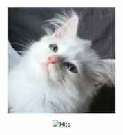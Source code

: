 
<div align="center">

<img src="img/conan.gif" width="250">


[![Hits](https://hits.seeyoufarm.com/api/count/incr/badge.svg?url=https%3A%2F%2Fgithub.com%2Fabcabcp%2Fhit-counter&count_bg=%23EBD5D5&title_bg=%23685454&icon=youtubegaming.svg&icon_color=%23EA8A8A&title=hits&edge_flat=false)](https://github.com/abcabcp)


</div>
